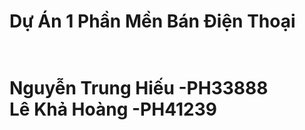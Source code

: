 <h1>Dự Án 1 Phần Mền Bán Điện Thoại<h1><br>
Nguyễn Trung Hiếu -PH33888 <br>
Lê Khả Hoàng -PH41239 <br>

